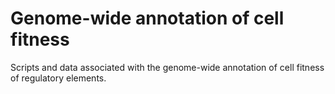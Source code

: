 # Genome-wide annotation of cell fitness
Scripts and data associated with the genome-wide annotation of cell fitness of regulatory elements.
